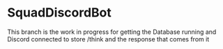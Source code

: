 # SquadDiscordBot
This branch is the work in progress for getting the Database running and Discord connected to store /think and the response that comes from it
